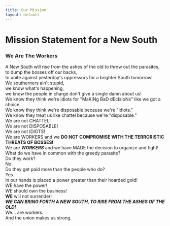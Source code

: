 ```yaml
---
title: Our Mission
layout: default
---
```

# Mission Statement for a New South

### We Are The **Workers**

A New South will rise from the ashes of the old to throw out the parasites,  
to dump the bosses off our backs,  
to unite against yesterday's oppressors for a brighter South tomorrow!  
We southerners ain't stupid,  
we know what's happening,  
we know the people in charge don't give a single damn about us!  
We know they think we're idiots for "MaKiNg BaD dEcIsIoNs" like we got a choice.  
We know they think we're disposable because we're "idiots."  
We know they treat us like chattel because we're "disposable."  
We are not CHATTEL!  
We are not DISPOSABLE!  
We are not IDIOTS!  
We are WORKERS and we **DO NOT COMPROMISE WITH THE TERRORISTIC THREATS OF BOSSES!**  
We are ***WORKERS*** and we have MADE the decision to organize and fight!  
What do we have in common with the greedy parasite?  
Do they work?  
No.  
Do they get paid more than the people who do?  
Yes.  
In our hands is placed a power greater than their hoarded gold!  
WE have the power!  
*WE* should own the business!  
**WE** will not surrender!  
***WE CAN BRING FORTH A NEW SOUTH, TO RISE FROM THE ASHES OF THE OLD!***  
We... are workers.  
And the union makes us strong.  
